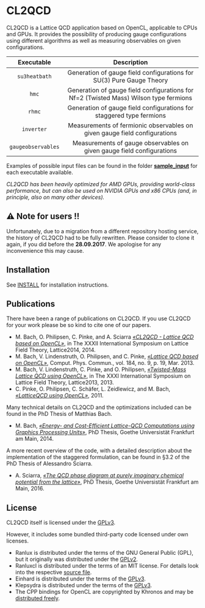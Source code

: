 CL2QCD
======

CL2QCD is a Lattice QCD application based on OpenCL, applicable to CPUs and GPUs.
It provides the possibility of producing gauge configurations using different algorithms as well as measuring observables on given configurations.

|     Executable     | Description |
| :----------------: | :---------: |
| `su3heatbath`      | Generation of gauge field configurations for SU(3) Pure Gauge Theory                  |
| `hmc`              | Generation of gauge field configurations for Nf=2 (Twisted Mass) Wilson type fermions |
| `rhmc`             | Generation of gauge field configurations for staggered type fermions                  |
| `inverter`         | Measurements of fermionic observables on given gauge field configurations             |
| `gaugeobservables` | Measurements of gauge observables on given gauge field configurations                 |

Examples of possible input files can be found in the folder [**sample_input**](sample_input) for each executable available.

*CL2QCD has been heavily optimized for AMD GPUs, providing world-class performance, but can also be used on NVIDIA GPUs and x86 CPUs (and, in principle, also on many other devices).*


:warning: Note for users :bangbang:
-----------------------------------

Unfortunately, due to a migration from a different repository hosting service, the history of CL2QCD had to be fully rewritten.
Please consider to clone it again, if you did before the **28.09.2017**.
We apologise for any inconvenience this may cause.


Installation
------------

See [INSTALL](INSTALL) for installation instructions.


Publications
------------

There have been a range of publications on CL2QCD.
If you use CL2QCD for your work please be so kind to cite one of our papers.

* M. Bach, O. Philipsen, C. Pinke, and A. Sciarra [*&laquo;CL2QCD - Lattice QCD based on OpenCL&raquo;*](http://arxiv.org/abs/1411.5219), in The XXXII International Symposium on Lattice Field Theory, Lattice2014, 2014.
* M. Bach, V. Lindenstruth, O. Philipsen, and C. Pinke, [*&laquo;Lattice QCD based on OpenCL&raquo;*](http://arxiv.org/abs/1209.5942), Comput. Phys. Commun., vol. 184, no. 9, p. 19, Mar. 2013.
* M. Bach, V. Lindenstruth, C. Pinke, and O. Philipsen, [*&laquo;Twisted-Mass Lattice QCD using OpenCL&raquo;*](https://inspirehep.net/record/1297645), in The XXXI International Symposium on Lattice Field Theory, Lattice2013, 2013.
* C. Pinke, O. Philipsen, C. Schäfer, L. Zeidlewicz, and M. Bach, [*&laquo;LatticeQCD using OpenCL&raquo;*](http://arxiv.org/abs/1112.5280), 2011.

Many technical details on CL2QCD and the optimizations included can be found in the PhD Thesis of Matthias Bach.

* M. Bach, [*&laquo;Energy- and Cost-Efficient Lattice-QCD Computations using Graphics Processing Units&raquo;*](http://publikationen.ub.uni-frankfurt.de/frontdoor/index/index/docId/37074), PhD Thesis, Goethe Universistät Frankfurt am Main, 2014.

A more recent overview of the code, with a detailed description about the implementation of the staggered formulation, can be found in &sect;3.2 of the PhD Thesis of Alessandro Sciarra.

* A. Sciarra, [*&laquo;The QCD phase diagram at purely imaginary chemical potential from the lattice&raquo;*](https://github.com/AxelKrypton/PhD_Thesis), PhD Thesis, Goethe Universistät Frankfurt am Main, 2016.


License
-------

CL2QCD itself is licensed under the [GPLv3](LICENSE).


However, it includes some bundled third-party code licensed under own licenses.

* Ranlux is distributed under the terms of the GNU General Public (GPL), but it originally was distributed under the [GPLv2](ranlux/COPYING).
* Ranluxcl is distributed under the terms of an MIT license. For details look into the respective [source file](ranluxcl/ranluxcl.cl).
* Einhard is distributed under the terms of the [GPLv3](LICENSE).
* Klepsydra is distributed under the terms of the [GPLv3](LICENSE).
* The CPP bindings for OpenCL are copyrighted by Khronos and may be [distributed freely](hacks/cl_hpp/CL/cl.hpp).
